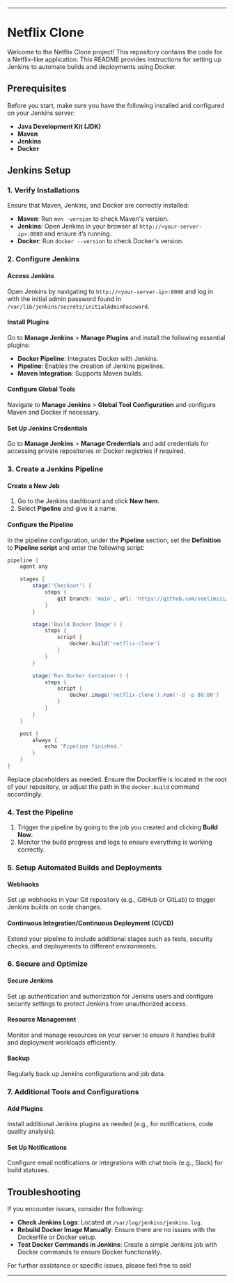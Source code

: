 

---

# Netflix Clone

Welcome to the Netflix Clone project! This repository contains the code for a Netflix-like application. This README provides instructions for setting up Jenkins to automate builds and deployments using Docker.

## Prerequisites

Before you start, make sure you have the following installed and configured on your Jenkins server:

- **Java Development Kit (JDK)**
- **Maven**
- **Jenkins**
- **Docker**

## Jenkins Setup

### 1. Verify Installations

Ensure that Maven, Jenkins, and Docker are correctly installed:

- **Maven**: Run `mvn -version` to check Maven's version.
- **Jenkins**: Open Jenkins in your browser at `http://<your-server-ip>:8080` and ensure it’s running.
- **Docker**: Run `docker --version` to check Docker's version.

### 2. Configure Jenkins

#### Access Jenkins

Open Jenkins by navigating to `http://<your-server-ip>:8080` and log in with the initial admin password found in `/var/lib/jenkins/secrets/initialAdminPassword`.

#### Install Plugins

Go to **Manage Jenkins** > **Manage Plugins** and install the following essential plugins:

- **Docker Pipeline**: Integrates Docker with Jenkins.
- **Pipeline**: Enables the creation of Jenkins pipelines.
- **Maven Integration**: Supports Maven builds.

#### Configure Global Tools

Navigate to **Manage Jenkins** > **Global Tool Configuration** and configure Maven and Docker if necessary.

#### Set Up Jenkins Credentials

Go to **Manage Jenkins** > **Manage Credentials** and add credentials for accessing private repositories or Docker registries if required.

### 3. Create a Jenkins Pipeline

#### Create a New Job

1. Go to the Jenkins dashboard and click **New Item**.
2. Select **Pipeline** and give it a name.

#### Configure the Pipeline

In the pipeline configuration, under the **Pipeline** section, set the **Definition** to **Pipeline script** and enter the following script:

```groovy
pipeline {
    agent any

    stages {
        stage('Checkout') {
            steps {
                git branch: 'main', url: 'https://github.com/seelimsii/Netflix-clone.git'
            }
        }

        stage('Build Docker Image') {
            steps {
                script {
                    docker.build('netflix-clone')
                }
            }
        }

        stage('Run Docker Container') {
            steps {
                script {
                    docker.image('netflix-clone').run('-d -p 80:80')
                }
            }
        }
    }

    post {
        always {
            echo 'Pipeline finished.'
        }
    }
}
```

Replace placeholders as needed. Ensure the Dockerfile is located in the root of your repository, or adjust the path in the `docker.build` command accordingly.

### 4. Test the Pipeline

1. Trigger the pipeline by going to the job you created and clicking **Build Now**.
2. Monitor the build progress and logs to ensure everything is working correctly.

### 5. Setup Automated Builds and Deployments

#### Webhooks

Set up webhooks in your Git repository (e.g., GitHub or GitLab) to trigger Jenkins builds on code changes.

#### Continuous Integration/Continuous Deployment (CI/CD)

Extend your pipeline to include additional stages such as tests, security checks, and deployments to different environments.

### 6. Secure and Optimize

#### Secure Jenkins

Set up authentication and authorization for Jenkins users and configure security settings to protect Jenkins from unauthorized access.

#### Resource Management

Monitor and manage resources on your server to ensure it handles build and deployment workloads efficiently.

#### Backup

Regularly back up Jenkins configurations and job data.

### 7. Additional Tools and Configurations

#### Add Plugins

Install additional Jenkins plugins as needed (e.g., for notifications, code quality analysis).

#### Set Up Notifications

Configure email notifications or integrations with chat tools (e.g., Slack) for build statuses.

## Troubleshooting

If you encounter issues, consider the following:

- **Check Jenkins Logs**: Located at `/var/log/jenkins/jenkins.log`.
- **Rebuild Docker Image Manually**: Ensure there are no issues with the Dockerfile or Docker setup.
- **Test Docker Commands in Jenkins**: Create a simple Jenkins job with Docker commands to ensure Docker functionality.

For further assistance or specific issues, please feel free to ask!

---


